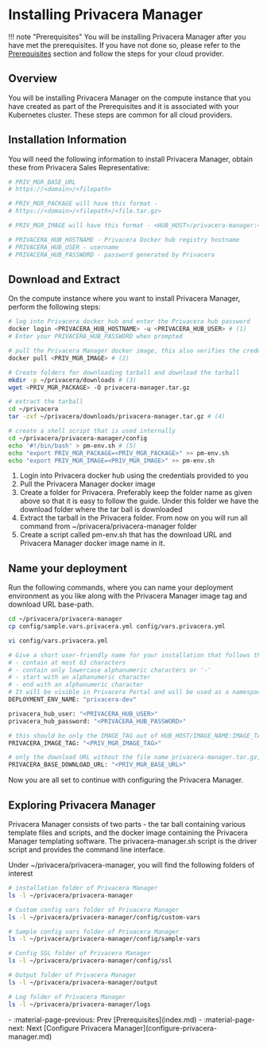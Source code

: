 # Installing Privacera Manager

!!! note "Prerequisites"
    You will be installing Privacera Manager after you have met the prerequisites. If you have not done so, 
    please refer to the [Prerequisites](prerequisites/index.md) section and follow the steps for your 
    cloud provider.

## Overview 
You will be installing Privacera Manager on the compute instance that you have created as part of the 
Prerequisites and it is associated with your Kubernetes cluster. These steps are common for all cloud providers.

## Installation Information
You will need the following information to install Privacera Manager, obtain these from Privacera Sales Representative:

```bash
# PRIV_MGR_BASE_URL
# https://<domain>/<filepath>

# PRIV_MGR_PACKAGE will have this format -
# https://<domain>/<filepath>/<file.tar.gz>

# PRIV_MGR_IMAGE will have this format - <HUB_HOST>/privacera-manager:<IMAGE_TAG>

# PRIVACERA_HUB_HOSTNAME - Privacera Docker hub registry hostname
# PRIVACERA_HUB_USER - username
# PRIVACERA_HUB_PASSWORD - password generated by Privacera
```
## Download and Extract
On the compute instance where you want to install Privacera Manager, perform the following steps:

```bash
# log into Privacera docker hub and enter the Privacera hub password
docker login <PRIVACERA_HUB_HOSTNAME> -u <PRIVACERA_HUB_USER> # (1)
# Enter your PRIVACERA_HUB_PASSWORD when prompted

# pull the Privacera Manager docker image, this also verifies the credentials
docker pull <PRIV_MGR_IMAGE> # (2)

# Create folders for downloading tarball and download the tarball
mkdir -p ~/privacera/downloads # (3)
wget <PRIV_MGR_PACKAGE> -O privacera-manager.tar.gz 

# extract the tarball
cd ~/privacera
tar -zxf ~/privacera/downloads/privacera-manager.tar.gz # (4)

# create a shell script that is used internally
cd ~/privacera/privacera-manager/config 
echo '#!/bin/bash' > pm-env.sh # (5)
echo "export PRIV_MGR_PACKAGE=<PRIV_MGR_PACKAGE>" >> pm-env.sh 
echo "export PRIV_MGR_IMAGE=<PRIV_MGR_IMAGE>" >> pm-env.sh
```
 
1. Login into Privacera docker hub using the credentials provided to you
2. Pull the Privacera Manager docker image
3. Create a folder for Privacera. Preferably keep the folder name as given above so that it is easy to follow the 
   guide. Under this folder we have the download folder where the tar ball is downloaded
4. Extract the tarball in the Privacera folder. From now on you will run all command from 
   ~/privacera/privacera-manager folder
5. Create a script called pm-env.sh that has the download URL and Privacera Manager docker image name in it.

## Name your deployment
Run the following commands, where you can name your deployment environment as you like along with 
the Privacera Manager image tag and download URL base-path.

```bash
cd ~/privacera/privacera-manager
cp config/sample.vars.privacera.yml config/vars.privacera.yml 

vi config/vars.privacera.yml

# Give a short user-friendly name for your installation that follows these rules, 
# - contain at most 63 characters
# - contain only lowercase alphanumeric characters or '-'
# - start with an alphanumeric character
# - end with an alphanumeric character
# It will be visible in Privacera Portal and will be used as a namespace in Kubernetes.
DEPLOYMENT_ENV_NAME: "privacera-dev"

privacera_hub_user: "<PRIVACERA_HUB_USER>"
privacera_hub_password: "<PRIVACERA_HUB_PASSWORD>"

# this should be only the IMAGE_TAG out of HUB_HOST/IMAGE_NAME:IMAGE_TAG
PRIVACERA_IMAGE_TAG: "<PRIV_MGR_IMAGE_TAG>"

# only the download URL without the file name privacera-manager.tar.gz, example: https://<domain>/<filepath>
PRIVACERA_BASE_DOWNLOAD_URL: "<PRIV_MGR_BASE_URL>"
```
Now you are all set to continue with configuring the Privacera Manager.

## Exploring Privacera Manager

Privacera Manager consists of two parts - the tar ball containing various template files and scripts, 
and the docker image containing the Privacera Manager templating software. The privacera-manager.sh 
script is the driver script and provides the command line interface.

Under ~/privacera/privacera-manager, you will find the following folders of interest
```bash
# installation folder of Privacera Manager
ls -l ~/privacera/privacera-manager

# Custom config vars folder of Privacera Manager
ls -l ~/privacera/privacera-manager/config/custom-vars

# Sample config vars folder of Privacera Manager
ls -l ~/privacera/privacera-manager/config/sample-vars

# Config SSL folder of Privacera Manager
ls -l ~/privacera/privacera-manager/config/ssl

# Output folder of Privacera Manager
ls -l ~/privacera/privacera-manager/output

# Log folder of Privacera Manager
ls -l ~/privacera/privacera-manager/logs


```


<div class="grid cards" markdown>
-  :material-page-previous: Prev [Prerequisites](index.md)
-  :material-page-next: Next [Configure Privacera Manager](configure-privacera-manager.md)
</div>